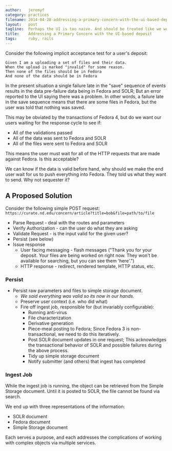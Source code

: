 ```yaml
---
author:   jeremyf
category: practices
filename: 2014-04-28-addressing-a-primary-concern-with-the-ui-based-deposit.md
layout:   post
tagline:  Perhaps the UI is too naive. And should be treated like we would a batch?
title:    Addressing a Primary Concern with the UI-based deposit
tags:     ruby, rails
---
```


Consider the following implicit acceptance test for a user's deposit:

```gherkin
Given I am a uploading a set of files and their data.
When the upload is marked "invalid" for some reason.
Then none of the files should be in Fedora
And none of the data should be in Fedora
```

In the present situation a single failure late in the "save" sequence of events results in the data pre-failure data being in Fedora and SOLR;
But an error reported to the UI saying there was a problem.
In other words, a failure late in the save sequence means that there are some files in Fedora, but the user was told that nothing was saved.

This may be obviated by the transactions of Fedora 4, but do we want our users waiting for the response cycle to see if:

* All of the validations passed
* All of the data was sent to Fedora and SOLR
* All of the files were sent to Fedora and SOLR

This means the user must wait for all of the HTTP requests that are made against Fedora.
Is this acceptable?

We can know if the data is valid before hand, why should we make the end user wait for us to push everything into Fedora.
They told us what they want to send.
Why not sequester it?

## A Proposed Solution

Consider the following simple POST request: `https://curate.nd.edu/concern/article?title=bob&file=path/to/file`

* Parse Request - deal with the routes and parameters
* Verify Authorization - can the user do what they are asking
* Validate Request - is the input valid for the given user?
* Persist (see below)
* Issue response
  - User facing messaging - flash messages ("Thank you for your deposit. Your files are being worked on right now. They won't be available for searching, but you can see them 'here'.")
  - HTTP response - redirect, rendered template, HTTP status, etc.

### Persist

* Persist raw parameters and files to simple storage document.
  * *We said everything was valid so its now in our hands.*
  * Preserve user context (i.e. who did what)
  * Fire off ingest job, responsible for (but invariably configurable):
    * Running anti-virus
    * File characterization
    * Derivative generation
    * Piece-meal posting to Fedora; Since Fedora 3 is non-transactional, we need to do this iteratively.
    * Post SOLR document updates in one request; This acknowledges the transactional behavior of SOLR and possible failures during the above process.
    * Tidy up simple storage document
    * Notify submitter (and others) that ingest has completed

### Ingest Job

While the ingest job is running, the object can be retrieved from the Simple Storage document.
Until it is posted to SOLR, the file cannot be found via search.

We end up with three representations of the information:

* SOLR document
* Fedora document
* Simple Storage document

Each serves a purpose, and each addresses the complications of working with complex objects via multiple services.
